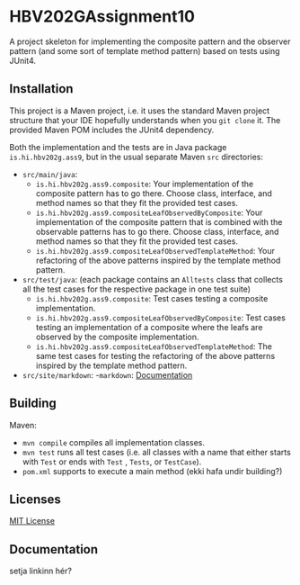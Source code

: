 # HBV202GAssignment10

A project skeleton for implementing the composite pattern and the observer pattern (and some sort of template method
pattern) based on tests using JUnit4.

## Installation

This project is a Maven project, i.e. it uses the standard Maven project structure that your IDE hopefully understands
when you `git clone` it. The provided Maven POM includes the JUnit4 dependency.

Both the implementation and the tests are in Java package `is.hi.hbv202g.ass9`, but in the usual separate Maven `src`
directories:

- `src/main/java`:
    - `is.hi.hbv202g.ass9.composite`: Your implementation of the composite pattern has to go there. Choose class,
      interface, and method names so that they fit the provided test cases.
    - `is.hi.hbv202g.ass9.compositeLeafObservedByComposite`: Your implementation of the composite pattern that is
      combined with the observable patterns has to go there. Choose class, interface, and method names so that they fit
      the provided test cases.
    - `is.hi.hbv202g.ass9.compositeLeafObservedTemplateMethod`: Your refactoring of the above patterns inspired by the
      template method pattern.
- `src/test/java`: (each package contains an `Alltests` class that collects all the test cases for the respective
  package in one test suite)
    - `is.hi.hbv202g.ass9.composite`: Test cases testing a composite implementation.
    - `is.hi.hbv202g.ass9.compositeLeafObservedByComposite`: Test cases testing an implementation of a composite where
      the leafs are observed by the composite implementation.
    - `is.hi.hbv202g.ass9.compositeLeafObservedTemplateMethod`: The same test cases for testing the refactoring of the
      above patterns inspired by the template method pattern.
- `src/site/markdown`:
  -`markdown`: [Documentation](src/site/markdown/documentation.md)

## Building

Maven:

- `mvn compile` compiles all implementation classes.
- `mvn test` runs all test cases (i.e. all classes with a name that either starts with `Test` or ends with `Test`
  , `Tests`, or `TestCase`).
- `pom.xml` supports to execute a main method (ekki hafa undir building?)

## Licenses

[MIT License](LICENSE)

## Documentation

setja linkinn hér?
